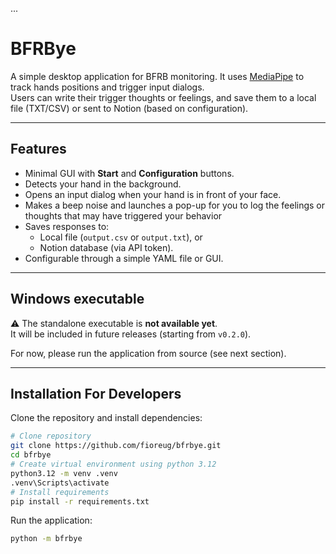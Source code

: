 ...
# BFRBye

A simple desktop application for BFRB monitoring. It uses [MediaPipe](https://developers.google.com/mediapipe) to track hands positions and trigger input dialogs.  
Users can write their trigger thoughts or feelings, and save them to a local file (TXT/CSV) or sent to Notion (based on configuration).

---

## Features
- Minimal GUI with **Start** and **Configuration** buttons.
- Detects your hand in the background.
- Opens an input dialog when your hand is in front of your face.
- Makes a beep noise and launches a pop-up for you to log the feelings or thoughts that may have triggered your behavior
- Saves responses to:
  - Local file (`output.csv` or `output.txt`), or
  - Notion database (via API token).
- Configurable through a simple YAML file or GUI.

---

## Windows executable
⚠️ The standalone executable is **not available yet**.  
It will be included in future releases (starting from `v0.2.0`).

For now, please run the application from source (see next section).


---

## Installation For Developers

Clone the repository and install dependencies:

```bash
# Clone repository
git clone https://github.com/fioreug/bfrbye.git
cd bfrbye
# Create virtual environment using python 3.12
python3.12 -m venv .venv
.venv\Scripts\activate 
# Install requirements
pip install -r requirements.txt
```
Run the application:

```bash
python -m bfrbye
```
